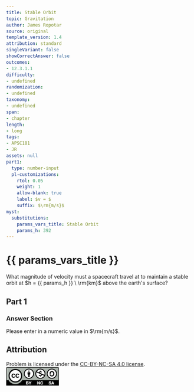 ```yaml
---
title: Stable Orbit
topic: Gravitation
author: James Ropotar
source: original
template_version: 1.4
attribution: standard
singleVariant: false
showCorrectAnswer: false
outcomes:
- 12.3.1.1
difficulty:
- undefined
randomization:
- undefined
taxonomy:
- undefined
span:
- chapter
length:
- long
tags:
- APSC181
- JR
assets: null
part1:
  type: number-input
  pl-customizations:
    rtol: 0.05
    weight: 1
    allow-blank: true
    label: $v = $
    suffix: $\rm{m/s}$
myst:
  substitutions:
    params_vars_title: Stable Orbit
    params_h: 392
---
```

# {{ params_vars_title }}
What magnitude of velocity must a spacecraft travel at to maintain a stable orbit at $h = {{ params_h }} \ \rm{km}$ above the earth's surface?

## Part 1

### Answer Section

Please enter in a numeric value in $\rm{m/s}$.

## Attribution

Problem is licensed under the [CC-BY-NC-SA 4.0 license](https://creativecommons.org/licenses/by-nc-sa/4.0/).<br> ![The Creative Commons 4.0 license requiring attribution-BY, non-commercial-NC, and share-alike-SA license.](https://raw.githubusercontent.com/firasm/bits/master/by-nc-sa.png)